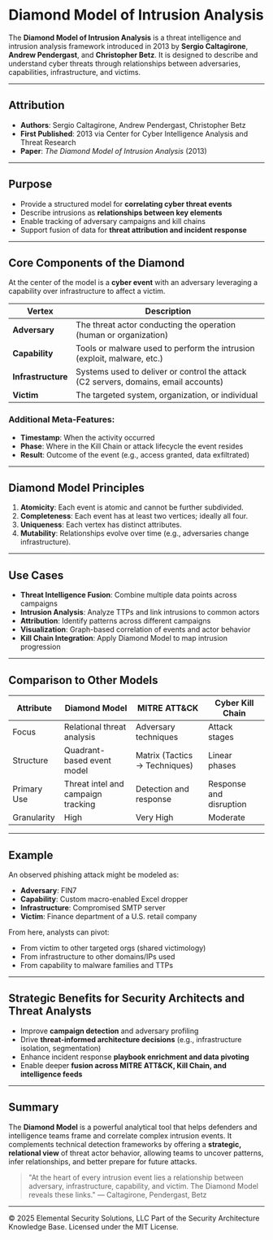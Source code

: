 # Diamond Model of Intrusion Analysis

The **Diamond Model of Intrusion Analysis** is a threat intelligence and intrusion analysis framework introduced in 2013 by **Sergio Caltagirone**, **Andrew Pendergast**, and **Christopher Betz**. It is designed to describe and understand cyber threats through relationships between adversaries, capabilities, infrastructure, and victims.

---

## Attribution
- **Authors**: Sergio Caltagirone, Andrew Pendergast, Christopher Betz
- **First Published**: 2013 via Center for Cyber Intelligence Analysis and Threat Research
- **Paper**: *The Diamond Model of Intrusion Analysis* (2013)

---

## Purpose

- Provide a structured model for **correlating cyber threat events**
- Describe intrusions as **relationships between key elements**
- Enable tracking of adversary campaigns and kill chains
- Support fusion of data for **threat attribution and incident response**

---

## Core Components of the Diamond

At the center of the model is a **cyber event** with an adversary leveraging a capability over infrastructure to affect a victim.

| Vertex | Description |
|--------|-------------|
| **Adversary** | The threat actor conducting the operation (human or organization) |
| **Capability** | Tools or malware used to perform the intrusion (exploit, malware, etc.) |
| **Infrastructure** | Systems used to deliver or control the attack (C2 servers, domains, email accounts) |
| **Victim** | The targeted system, organization, or individual |

### Additional Meta-Features:
- **Timestamp**: When the activity occurred
- **Phase**: Where in the Kill Chain or attack lifecycle the event resides
- **Result**: Outcome of the event (e.g., access granted, data exfiltrated)

---

## Diamond Model Principles

1. **Atomicity**: Each event is atomic and cannot be further subdivided.
2. **Completeness**: Each event has at least two vertices; ideally all four.
3. **Uniqueness**: Each vertex has distinct attributes.
4. **Mutability**: Relationships evolve over time (e.g., adversaries change infrastructure).

---

## Use Cases

- **Threat Intelligence Fusion**: Combine multiple data points across campaigns
- **Intrusion Analysis**: Analyze TTPs and link intrusions to common actors
- **Attribution**: Identify patterns across different campaigns
- **Visualization**: Graph-based correlation of events and actor behavior
- **Kill Chain Integration**: Apply Diamond Model to map intrusion progression

---

## Comparison to Other Models

| Attribute | Diamond Model | MITRE ATT&CK | Cyber Kill Chain |
|----------|----------------|---------------|-------------------|
| Focus | Relational threat analysis | Adversary techniques | Attack stages |
| Structure | Quadrant-based event model | Matrix (Tactics → Techniques) | Linear phases |
| Primary Use | Threat intel and campaign tracking | Detection and response | Response and disruption |
| Granularity | High | Very High | Moderate |

---

## Example

An observed phishing attack might be modeled as:
- **Adversary**: FIN7
- **Capability**: Custom macro-enabled Excel dropper
- **Infrastructure**: Compromised SMTP server
- **Victim**: Finance department of a U.S. retail company

From here, analysts can pivot:
- From victim to other targeted orgs (shared victimology)
- From infrastructure to other domains/IPs used
- From capability to malware families and TTPs

---

## Strategic Benefits for Security Architects and Threat Analysts

- Improve **campaign detection** and adversary profiling
- Drive **threat-informed architecture decisions** (e.g., infrastructure isolation, segmentation)
- Enhance incident response **playbook enrichment and data pivoting**
- Enable deeper **fusion across MITRE ATT&CK, Kill Chain, and intelligence feeds**

---

## Summary

The **Diamond Model** is a powerful analytical tool that helps defenders and intelligence teams frame and correlate complex intrusion events. It complements technical detection frameworks by offering a **strategic, relational view** of threat actor behavior, allowing teams to uncover patterns, infer relationships, and better prepare for future attacks.

> "At the heart of every intrusion event lies a relationship between adversary, infrastructure, capability, and victim. The Diamond Model reveals these links." — Caltagirone, Pendergast, Betz


---
© 2025 Elemental Security Solutions, LLC
Part of the Security Architecture Knowledge Base.
Licensed under the MIT License.
